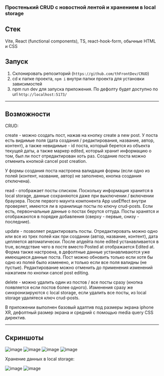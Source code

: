 ### Простенький CRUD с новостной лентой и хранением в local storage

## Стек
Vite, React (functional components), TS, react-hook-form, обычные HTML и CSS


## Запуск
1. Склонировать репозиторий (```https://github.com/thFrontDev/CRUD```)
2. cd к папке проекта, ```npm i``` внутри папки проекта для установки зависимостей
3. npm run dev для запуска приложения. По дефолту будет доступно по url ```http://localhost:5173/```
___
## Возможности
CRUD:

create - можно создать пост, нажав на кнопку create a new post. У поста есть видимые поля (дата создания / редактирования, название, автор, контент), а также невидимые  - id поста, который берется из объекта текущей даты, а также маркер edited, который хранит информацию о том, был ли пост отредактирован хоть раз. Создание поста можно отменить кнопкой cancel post creation.

У формы создания поста настроена валидация формы (если одно из полей (контент, название, автор) не заполнено, кнопка создания отключена).

read - отображает посты списком. Поскольку информация хранится в local storage, данные сохраняются даже при выключении / включении браузера. После первого маунта компонента App useEffect внутри проверяет, имеются ли в хранилище посты по ключу crud-posts. Если есть, первончальные данные о постах берутся оттуда. Посты хранятся и отображаются в порядке добавления (сверху - первые, снизу - последние).

update - позволяет редактировать посты. Отредактировать можно одно или все из трех полей как при создании (автор, название, контент), дата цепляется автоматически. После апдейта поле edited устанавливается в true, вследствие чего в посте вместо Posted at отображается Edited at. Форма также настроена, в дефолтные данные устанавливаются уже имеющиеся данные поста. Пост можно обновить только если хотя бы одно из полей было изменено, и только если все поля валидны (не пустые). Редактирование можно отменить до применения изменений нажатием по кнопки cancel post editing.

delete - можно удалить один из постов / все посты сразу (кнопка появляется если постов более одного). Изменения сразу же синхронизируются с local storage, если удалить все посты, из local storage удалятеся ключ crud-posts.

В приложении выполнен базовый адаптив под размеры экрана iphone XR, дефолтный размер экрана и средний с помощью media query CSS директив.

---
## Скриншоты

![image](https://github.com/user-attachments/assets/449a7e95-1f9a-45c1-b9d3-e379c7342102)
![image](https://github.com/user-attachments/assets/50921c1a-8313-4417-b59f-0fa0e8cdc6e5)
![image](https://github.com/user-attachments/assets/1a4ac5ba-c8f8-404e-8118-e916304aee09)
![image](https://github.com/user-attachments/assets/5b27e359-1387-480a-bd1c-9f64b1469c80)

Хранение данных в local storage:

![image](https://github.com/user-attachments/assets/1557f745-266f-4866-98fa-49f5b8c58856)
![image](https://github.com/user-attachments/assets/44e67a58-ff18-47dd-87d2-96141e7b7983)



